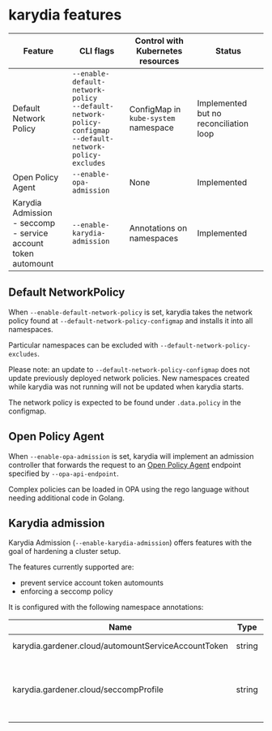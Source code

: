 # karydia features

| Feature | CLI flags | Control with Kubernetes resources | Status |
|---------|-----------|-----------------------------------|--------|
| Default Network Policy | `--enable-default-network-policy` <br/> `--default-network-policy-configmap` <br/> `--default-network-policy-excludes` | ConfigMap in `kube-system` namespace | Implemented but no reconciliation loop |
| Open Policy Agent | `--enable-opa-admission` | None | Implemented |
| Karydia Admission <br/> - seccomp <br/> - service account token automount | `--enable-karydia-admission` | Annotations on namespaces | Implemented |

## Default NetworkPolicy

When `--enable-default-network-policy` is set, karydia takes the network policy
found at `--default-network-policy-configmap` and installs it into all namespaces.

Particular namespaces can be excluded with `--default-network-policy-excludes`.

Please note: an update to `--default-network-policy-configmap` does not update
previously deployed network policies. New namespaces created while karydia was
not running will not be updated when karydia starts.

The network policy is expected to be found under `.data.policy` in the
configmap.

## Open Policy Agent

When `--enable-opa-admission` is set, karydia will implement an admission
controller that forwards the request to an [Open Policy
Agent](https://www.openpolicyagent.org/) endpoint specified by
`--opa-api-endpoint`.

Complex policies can be loaded in OPA using the rego language without needing
additional code in Golang.

## Karydia admission

Karydia Admission (`--enable-karydia-admission`) offers features with the goal
of hardening a cluster setup.

The features currently supported are:
- prevent service account token automounts
- enforcing a seccomp policy

It is configured with the following namespace annotations:

| Name | Type | Possible values |
|---|---|---|
|karydia.gardener.cloud/automountServiceAccountToken|string|"forbidden" or "non-default"|
|karydia.gardener.cloud/seccompProfile|string|Name of a valid profile, e.g. "runtime/default" or "localhost/my-profile"|

